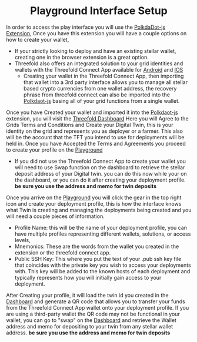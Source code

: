 # <center> Playground Interface Setup </Center>
In order to access the play interface you will use the [PolkdaDot-js Extension](https://polkadot.js.org/extension/), Once you have this extension you will have a couple options on how to create your wallet, 
- If your strictly looking to deploy and have an existing stellar wallet, creating one in the browser extension is a great option.
- Threefold also offers an integrated solution to your grid identities and wallets with the Threefold Connect App available for [Android](https://play.google.com/store/apps/details?id=org.jimber.threebotlogin&hl=en_US&gl=US) and [IOS](https://apps.apple.com/us/app/threefold-connect/id1459845885)
	- Creating your wallet in the Threefold Connect App, then importing that wallet into a 3rd party interface allows you to manage all stellar based crypto currencies from one wallet address, the recovery phrase from threefold connect can also be imported into the [Polkdaot-js](https://polkadot.js.org/extension/) basing all of your grid functions from a single wallet. 
	
Once you have Created your wallet and imported it into the [Polkdaot-js](https://polkadot.js.org/extension/) extension, you will visit the [Threefold Dashboard](https://Dashboard.grid.tf) Here you will Agree to the Grids Terms and Conditions and Create your Digital Twin, this is your identity on the grid and represents you as deployer or a farmer. This also will be the account that the TFT you intend to use for deployments will be held in. Once you have Accepted the Terms and Agreements you proceed to create your profile on the [Playground](https://play.grid.tf)
- If you did not use the Threefold Connect App to create your wallet you will need to use Swap function on the dashboard to retrieve the stellar deposit address of your Digital twin. you can do this now while your on the dashboard, or you can do it after creating your deployment profile. **be sure you use the address and memo for twin deposits**

Once you arrive on the [Playground](https://play.grid.tf) you will click the gear in the top right icon and create your deployment profile, this is how the interface knows what Twin is creating and managing the deployments being created and you will need a couple pieces of information.  
- Profile Name: this will be the name of your deployment profile, you can have multiple profiles representing different wallets, solutions, or access levels,
- Mnemonics: These are the words from the wallet you created in the extension or the threefold connect app. 
- Public SSH Key: This where you put the text of your .pub ssh key file that coincides with the private key you wish to access your deployments with. This key will be added to the known hosts of each deployment and typically represents how you will initially gain access to your deployment. 

After Creating your profile, it will load the twin id you created in the [Dashboard](https://dashboard.grid.tf) and generate a QR code that allows you to transfer your funds from the Threefold Connect App wallet onto your deployment profile. If you are using a third-party wallet the QR code may not be functional in your wallet, you can go to "swap" on the [Dashboard](https://dashboard.grid.tf) and retrieve the Wallet address and memo for depositing to your twin from any stellar wallet address. **be sure you use the address and memo for twin deposits**

